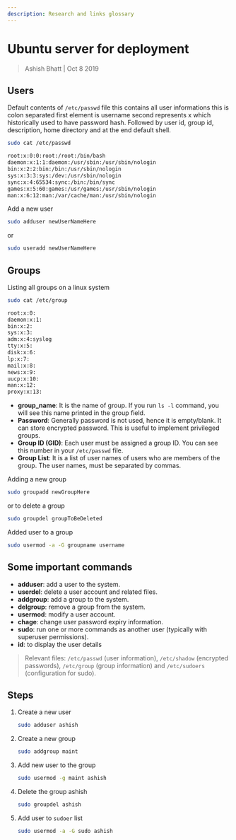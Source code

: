 ```yaml
---
description: Research and links glossary
---
```


# Ubuntu server for deployment

> Ashish Bhatt \| Oct 8 2019

## Users

Default contents of `/etc/passwd` file this contains all user informations this is colon separated first element is username second represents x which historically used to have password hash. Followed by user id, group id, description, home directory and at the end default shell.

```bash
sudo cat /etc/passwd

root:x:0:0:root:/root:/bin/bash
daemon:x:1:1:daemon:/usr/sbin:/usr/sbin/nologin
bin:x:2:2:bin:/bin:/usr/sbin/nologin
sys:x:3:3:sys:/dev:/usr/sbin/nologin
sync:x:4:65534:sync:/bin:/bin/sync
games:x:5:60:games:/usr/games:/usr/sbin/nologin
man:x:6:12:man:/var/cache/man:/usr/sbin/nologin
```

Add a new user

```bash
sudo adduser newUserNameHere
```

or

```bash
sudo useradd newUserNameHere
```

## Groups

Listing all groups on a linux system

```bash
sudo cat /etc/group

root:x:0:
daemon:x:1:
bin:x:2:
sys:x:3:
adm:x:4:syslog
tty:x:5:
disk:x:6:
lp:x:7:
mail:x:8:
news:x:9:
uucp:x:10:
man:x:12:
proxy:x:13:
```

* **group\_name**: It is the name of group. If you run `ls -l` command, you will see this name printed in the group field.
* **Password**: Generally password is not used, hence it is empty/blank. It can store encrypted password. This is useful to implement privileged groups.
* **Group ID \(GID\)**: Each user must be assigned a group ID. You can see this number in your `/etc/passwd` file.
* **Group List**: It is a list of user names of users who are members of the group. The user names, must be separated by commas.

Adding a new group

```bash
sudo groupadd newGroupHere
```

or to delete a group

```bash
sudo groupdel groupToBeDeleted
```

Added user to a group

```bash
sudo usermod -a -G groupname username
```

## Some important commands

* **adduser**: add a user to the system.
* **userdel**: delete a user account and related files.
* **addgroup**: add a group to the system.
* **delgroup**: remove a group from the system.
* **usermod**: modify a user account.
* **chage**: change user password expiry information.
* **sudo**: run one or more commands as another user \(typically with superuser permissions\).
* **id**: to display the user details

> Relevant files: `/etc/passwd` \(user information\), `/etc/shadow` \(encrypted passwords\), `/etc/group` \(group information\) and `/etc/sudoers` \(configuration for sudo\).

## Steps

1. Create a new user

   ```bash
   sudo adduser ashish
   ```

2. Create a new group

   ```bash
   sudo addgroup maint
   ```

3. Add new user to the group

   ```bash
   sudo usermod -g maint ashish
   ```

4. Delete the group ashish

   ```bash
   sudo groupdel ashish
   ```

5. Add user to `sudoer` list

   ```bash
   sudo usermod -a -G sudo ashish
   ```

